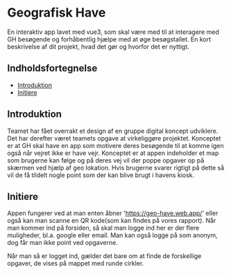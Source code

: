 # Geografisk Have
En interaktiv app lavet med vue3, som skal være med til at interagere med GH besøgende og forhåbentlig hjælpe med at øge besøgstallet.
En kort beskrivelse af dit projekt, hvad det gør og hvorfor det er nyttigt.

## Indholdsfortegnelse

- [Introduktion](#introduktion)
- [Initiere](#initiere)

## Introduktion

Teamet har fået overrakt et design af en gruppe digital koncept udviklere. Det har derefter været teamets opgave at virkeliggøre projektet.
Konceptet er at GH skal have en app som motivere deres besøgende til at komme igen også når vejret ikke er have vejr. Konceptet er at appen indeholder et map
som brugerne kan følge og på deres vej vil der poppe opgaver op på skærmen ved hjælp af geo lokation. Hvis brugerne svarer rigtigt på dette så vil de få tildelt nogle
point som der kan blive brugt i havens kiosk. 

## Initiere

Appen fungerer ved at man enten åbner 'https://geo-have.web.app/' eller også kan man scanne en QR kode(som kan findes på vores rapport).
Når man kommer ind på forsiden, så skal man logge ind her er der flere muligheder, bl.a. google eller email.
Man kan også logge på som anonym, dog får man ikke point ved opgaverne. 

Når man så er logget ind, gælder det bare om at finde de forskellige opgaver, de vises på mappet med runde cirkler.


